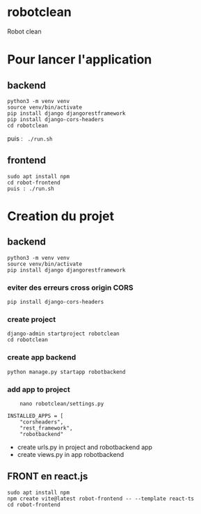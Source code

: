 # robotclean
Robot clean

# Pour lancer l'application
## backend
``` 
python3 -m venv venv
source venv/bin/activate
pip install django djangorestframework
pip install django-cors-headers 
cd robotclean
``` 
puis : 
 	``` 
./run.sh
 	``` 
## frontend
``` 
sudo apt install npm
cd robot-frontend
puis : ./run.sh
``` 

# Creation du projet

## backend
``` 
python3 -m venv venv
source venv/bin/activate
pip install django djangorestframework
``` 
### eviter des erreurs cross origin CORS

``` 
pip install django-cors-headers 
``` 
### create project
``` 
django-admin startproject robotclean
cd robotclean
``` 
### create app backend
``` 
python manage.py startapp robotbackend
``` 
### add app to project
``` 
	nano robotclean/settings.py
``` 
``` 
INSTALLED_APPS = [
    "corsheaders",
    "rest_framework",
    "robotbackend"
``` 
	
* create urls.py in project and robotbackend app
* create views.py in app robotbackend


## FRONT en react.js
``` 
sudo apt install npm
npm create vite@latest robot-frontend -- --template react-ts
cd robot-frontend
``` 